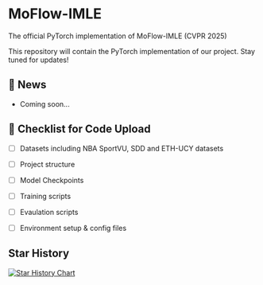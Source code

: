 # MoFlow-IMLE

The official PyTorch implementation of MoFlow-IMLE (CVPR 2025)

This repository will contain the PyTorch implementation of our project. Stay tuned for updates!

## 🚀 News
- Coming soon...

## 🔧 Checklist for Code Upload
- [ ] Datasets including NBA SportVU, SDD and ETH-UCY datasets
- [ ] Project structure
- [ ] Model Checkpoints
- [ ] Training scripts
- [ ] Evaulation scripts
- [ ] Environment setup & config files


## Star History

[![Star History Chart](https://api.star-history.com/svg?repos=felix-yuxiang/MoFlow&type=Date)](https://star-history.com/#felix-yuxiang/MoFlow&Date)

